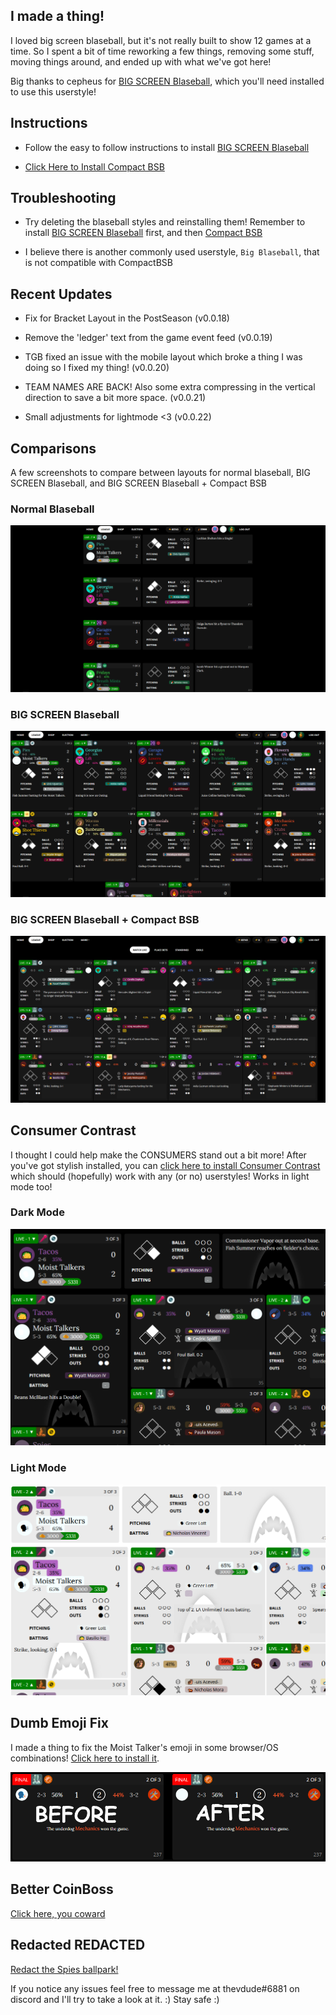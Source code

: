 ## I made a thing!

I loved big screen blaseball, but it's not really built to show 12 games at a time. So I spent a bit of time reworking a few things, removing some stuff, moving things around, and ended up with what we've got here!

Big thanks to cepheus for [BIG SCREEN Blaseball](https://holmesmr.github.io/Blaseball-Userstyles/#big-screen-blaseball), which you'll need installed to use this userstyle!

## Instructions

* Follow the easy to follow instructions to install [BIG SCREEN Blaseball](https://holmesmr.github.io/Blaseball-Userstyles/#instructions)

* [Click Here to Install Compact BSB](styles/compact-bsb.user.css)

## Troubleshooting

* Try deleting the blaseball styles and reinstalling them! Remember to install [BIG SCREEN Blaseball](https://holmesmr.github.io/Blaseball-Userstyles/#big-screen-blaseball) first, and then [Compact BSB](styles/compact-bsb.user.css)

* I believe there is another commonly used userstyle, `Big Blaseball`, that is not compatible with CompactBSB

## Recent Updates

* Fix for Bracket Layout in the PostSeason (v0.0.18)

* Remove the 'ledger' text from the game event feed (v0.0.19)

* TGB fixed an issue with the mobile layout which broke a thing I was doing so I fixed my thing! (v0.0.20)

* TEAM NAMES ARE BACK! Also some extra compressing in the vertical direction to save a bit more space. (v0.0.21)

* Small adjustments for lightmode <3 (v0.0.22)

## Comparisons

A few screenshots to compare between layouts for normal blaseball, BIG SCREEN Blaseball, and BIG SCREEN Blaseball + Compact BSB

### Normal Blaseball
![Normal Blaseball](images/blaseball.png)

### BIG SCREEN Blaseball
![BIG SCREEN Blaseball](images/bigscreen.png)

### BIG SCREEN Blaseball + Compact BSB
![Compact BSB](images/compactbsb.png)

## Consumer Contrast

I thought I could help make the CONSUMERS stand out a bit more! After you've got stylish installed, you can [click here to install Consumer Contrast](styles/sharkglow.user.css) which should (hopefully) work with any (or no) userstyles! Works in light mode too!

### Dark Mode
![Dark Mode Consumer Contrast](images/contrast_dark.png)

### Light Mode
![Light Mode Consumer Contrast](images/contrast_light.png)

## Dumb Emoji Fix

I made a thing to fix the Moist Talker's emoji in some browser/OS combinations! [Click here to install it](styles/emoji-fix.user.css).

![moist talker emoji fix](images/emoji_fix.png)

## Better CoinBoss

[Click here, you coward](styles/better-coinboss.user.css)

## Redacted REDACTED

[Redact the Spies ballpark!](styles/redacted-redacted.user.css)

If you notice any issues feel free to message me at thevdude#6881 on discord and I'll try to take a look at it. :) Stay safe :)
